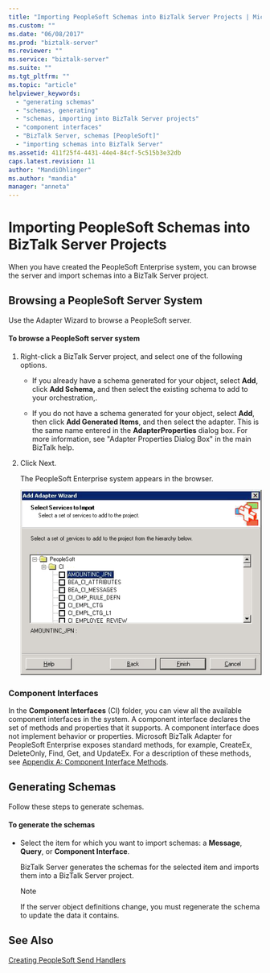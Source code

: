```yaml
---
title: "Importing PeopleSoft Schemas into BizTalk Server Projects | Microsoft Docs"
ms.custom: ""
ms.date: "06/08/2017"
ms.prod: "biztalk-server"
ms.reviewer: ""
ms.service: "biztalk-server"
ms.suite: ""
ms.tgt_pltfrm: ""
ms.topic: "article"
helpviewer_keywords: 
  - "generating schemas"
  - "schemas, generating"
  - "schemas, importing into BizTalk Server projects"
  - "component interfaces"
  - "BizTalk Server, schemas [PeopleSoft]"
  - "importing schemas into BizTalk Server"
ms.assetid: 411f25f4-4431-44e4-84cf-5c515b3e32db
caps.latest.revision: 11
author: "MandiOhlinger"
ms.author: "mandia"
manager: "anneta"
---
```

# Importing PeopleSoft Schemas into BizTalk Server Projects
When you have created the PeopleSoft Enterprise system, you can browse the server and import schemas into a BizTalk Server project.  
  
## Browsing a PeopleSoft Server System  
 Use the Adapter Wizard to browse a PeopleSoft server.  
  
#### To browse a PeopleSoft server system  
  
1.  Right-click a BizTalk Server project, and select one of the following options.  
  
    -   If you already have a schema generated for your object, select **Add**, click **Add Schema,** and then select the existing schema to add to your orchestration,.  
  
    -   If you do not have a schema generated for your object, select **Add**, then click **Add Generated Items**, and then select the adapter. This is the same name entered in the **AdapterProperties** dialog box. For more information, see "Adapter Properties Dialog Box" in the main BizTalk help.  
  
2.  Click Next.  
  
     The PeopleSoft Enterprise system appears in the browser.  
  
     ![](../core/media/psad-psnewadapter-14-browsing-cominterfacess.gif "PSAd_PSNewAdapter_14_Browsing_ComInterfacess")  
  
### Component Interfaces  
 In the **Component Interfaces** (CI) folder, you can view all the available component interfaces in the system. A component interface declares the set of methods and properties that it supports. A component interface does not implement behavior or properties. Microsoft BizTalk Adapter for PeopleSoft Enterprise exposes standard methods, for example, CreateEx, DeleteOnly, Find, Get, and UpdateEx. For a description of these methods, see [Appendix A: Component Interface Methods](../core/appendix-a-component-interface-methods.md).  
  
## Generating Schemas  
 Follow these steps to generate schemas.  
  
#### To generate the schemas  
  
-   Select the item for which you want to import schemas: a **Message**, **Query**, or **Component Interface**.  
  
     BizTalk Server generates the schemas for the selected item and imports them into a BizTalk Server project.  
  
    > [!NOTE]
    >  If the server object definitions change, you must regenerate the schema to update the data it contains.  
  
## See Also  
 [Creating PeopleSoft Send Handlers](../core/creating-peoplesoft-send-handlers.md)